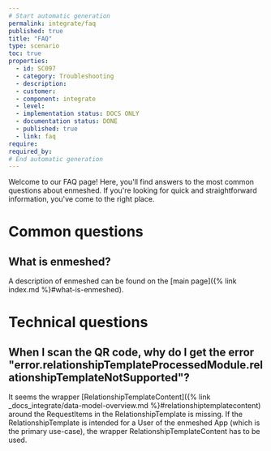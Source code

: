 ```yaml
---
# Start automatic generation
permalink: integrate/faq
published: true
title: "FAQ"
type: scenario
toc: true
properties:
  - id: SC097
  - category: Troubleshooting
  - description:
  - customer:
  - component: integrate
  - level:
  - implementation status: DOCS ONLY
  - documentation status: DONE
  - published: true
  - link: faq
require:
required_by:
# End automatic generation
---
```


Welcome to our FAQ page! Here, you'll find answers to the most common questions about enmeshed. If you're looking for quick and straightforward information, you've come to the right place.

# Common questions

## What is enmeshed?

A description of enmeshed can be found on the [main page]({% link index.md %}#what-is-enmeshed).

# Technical questions

## When I scan the QR code, why do I get the error "error.relationshipTemplateProcessedModule.relationshipTemplateNotSupported"?

It seems the wrapper [RelationshipTemplateContent]({% link _docs_integrate/data-model-overview.md %}#relationshiptemplatecontent) around the RequestItems in the RelationshipTemplate is missing. If the RelationshipTemplate is intended for a User of the enmeshed App (which is the primary use-case), the wrapper RelationshipTemplateContent has to be used.
